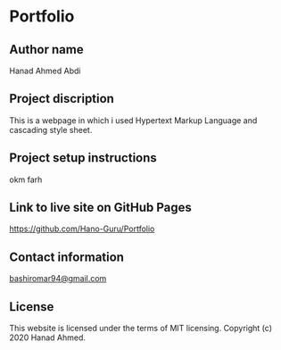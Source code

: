# Portfolio

## Author name
Hanad Ahmed Abdi

## Project discription
This is a webpage in which i used Hypertext Markup Language and cascading style sheet.

## Project setup instructions

okm farh
## Link to live site on GitHub Pages
https://github.com/Hano-Guru/Portfolio

## Contact information
bashiromar94@gmail.com

## License
This website is licensed under the terms of MIT licensing. Copyright (c) 2020 Hanad Ahmed.